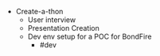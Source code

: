 - Create-a-thon
	- User interview
	- Presentation Creation
	- Dev env setup for a POC for BondFire
		- #dev